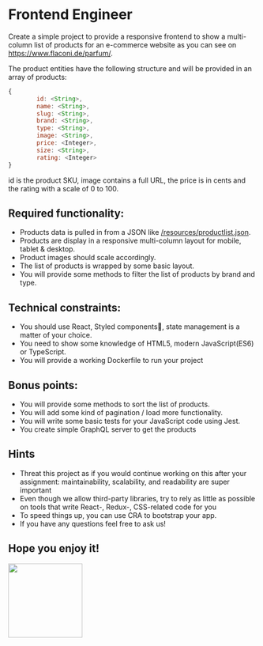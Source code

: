 # Frontend Engineer

Create a simple project to provide a responsive frontend to show a multi-column list of products for an e-commerce website as you can see on https://www.flaconi.de/parfum/.

The product entities have the following structure and will be provided in an array of products:
```javascript
{
        id: <String>,
        name: <String>,
        slug: <String>,
        brand: <String>,
        type: <String>,
        image: <String>,
        price: <Integer>,
        size: <String>,
        rating: <Integer>
}
```

id is the product SKU, image contains a full URL, the price is in cents and the rating with a scale of 0 to 100.

## Required functionality:

* Products data is pulled in from a JSON like [/resources/productlist.json](resources/productlist.json).
* Products are display in a responsive multi-column layout for mobile, tablet & desktop.
* Product images should scale accordingly.
* The list of products is wrapped by some basic layout.
* You will provide some methods to filter the list of products by brand and type.

## Technical constraints:

* You should use  React, Styled components💅, state management is a matter of your choice.
* You need to show some knowledge of HTML5, modern JavaScript(ES6) or TypeScript.
* You will provide a working Dockerfile to run your project

## Bonus points:

* You will provide some methods to sort the list of products.
* You will add some kind of pagination / load more functionality.
* You will write some basic tests for your JavaScript code using Jest.
* You create simple GraphQL server to get the products

## Hints

* Threat this project as if you would continue working on this after your assignment: maintainability, scalability, and readability are super important
* Even though we allow third-party libraries, try to rely as little as possible on tools that write React-, Redux-, CSS-related code for you
* To speed things up, you can use CRA to bootstrap your app.
* If you have any questions feel free to ask us! 

## Hope you enjoy it!
<img src="https://media1.tenor.com/images/170130993a5ce8d03f29415756393597/tenor.gif?itemid=7963714" width="150" height="150" />
